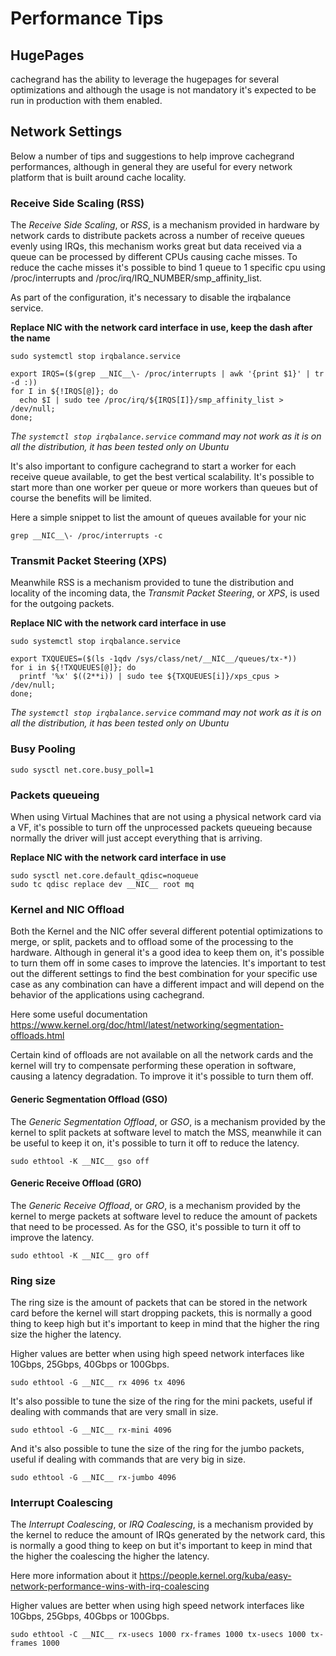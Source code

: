 Performance Tips
================

## HugePages

cachegrand has the ability to leverage the hugepages for several optimizations and although the usage is not mandatory
it's expected to be run in production with them enabled.

## Network Settings

Below a number of tips and suggestions to help improve cachegrand performances, although in general they are useful for
every network platform that is built around cache locality.

### Receive Side Scaling (RSS)

The *Receive Side Scaling*, or *RSS*, is a mechanism provided in hardware by network cards to distribute packets across
a number of receive queues evenly using IRQs, this mechanism works great but data received via a queue can be processed
by different CPUs causing cache misses.
To reduce the cache misses it's possible to bind 1 queue to 1 specific cpu using /proc/interrupts and
/proc/irq/IRQ_NUMBER/smp_affinity_list.

As part of the configuration, it's necessary to disable the irqbalance service.

**Replace __NIC__ with the network card interface in use, keep the dash after the name**

```shell
sudo systemctl stop irqbalance.service

export IRQS=($(grep __NIC__\- /proc/interrupts | awk '{print $1}' | tr -d :))
for I in ${!IRQS[@]}; do
  echo $I | sudo tee /proc/irq/${IRQS[I]}/smp_affinity_list > /dev/null;
done;
```

*The `systemctl stop irqbalance.service` command may not work as it is on all the distribution, it has been tested only
on Ubuntu*

It's also important to configure cachegrand to start a worker for each receive queue available, to get the best vertical
scalability. It's possible to start more than one worker per queue or more workers than queues but of course the
benefits will be limited.

Here a simple snippet to list the amount of queues available for your nic
```shell
grep __NIC__\- /proc/interrupts -c
```

### Transmit Packet Steering (XPS)

Meanwhile RSS is a mechanism provided to tune the distribution and locality of the incoming data, the *Transmit Packet
Steering*, or *XPS*, is used for the outgoing packets.

**Replace __NIC__ with the network card interface in use**

```shell
sudo systemctl stop irqbalance.service

export TXQUEUES=($(ls -1qdv /sys/class/net/__NIC__/queues/tx-*))
for i in ${!TXQUEUES[@]}; do
  printf '%x' $((2**i)) | sudo tee ${TXQUEUES[i]}/xps_cpus > /dev/null;
done;
```

*The `systemctl stop irqbalance.service` command may not work as it is on all the distribution, it has been tested only
on Ubuntu*

### Busy Pooling

```shell
sudo sysctl net.core.busy_poll=1
```

### Packets queueing

When using Virtual Machines that are not using a physical network card via a VF, it's possible to turn off the
unprocessed packets queueing because normally the driver will just accept everything that is arriving.

**Replace __NIC__ with the network card interface in use**

```shell
sudo sysctl net.core.default_qdisc=noqueue
sudo tc qdisc replace dev __NIC__ root mq
```

### Kernel and NIC Offload

Both the Kernel and the NIC offer several different potential optimizations to merge, or split, packets and to offload
some of the processing to the hardware. Although in general it's a good idea to keep them on, it's possible to turn them
off in some cases to improve the latencies.
It's important to test out the different settings to find the best combination for your specific use case as any
combination can have a different impact and will depend on the behavior of the applications using cachegrand.

Here some useful documentation
https://www.kernel.org/doc/html/latest/networking/segmentation-offloads.html

Certain kind of offloads are not available on all the network cards and the kernel will try to compensate performing
these operation in software, causing a latency degradation. To improve it it's possible to turn them off.

#### Generic Segmentation Offload (GSO)

The *Generic Segmentation Offload*, or *GSO*, is a mechanism provided by the kernel to split packets at software level
to match the MSS, meanwhile it can be useful to keep it on, it's possible to turn it off to reduce the latency.

```shell
sudo ethtool -K __NIC__ gso off
```

#### Generic Receive Offload (GRO)

The *Generic Receive Offload*, or *GRO*, is a mechanism provided by the kernel to merge packets at software level to
reduce the amount of packets that need to be processed. As for the GSO, it's possible to turn it off to improve the
latency.

```shell
sudo ethtool -K __NIC__ gro off
```

### Ring size

The ring size is the amount of packets that can be stored in the network card before the kernel will start dropping
packets, this is normally a good thing to keep high but it's important to keep in mind that the higher the ring size the
higher the latency.

Higher values are better when using high speed network interfaces like 10Gbps, 25Gbps, 40Gbps or 100Gbps.

```shell
sudo ethtool -G __NIC__ rx 4096 tx 4096
```

It's also possible to tune the size of the ring for the mini packets, useful if dealing with commands that are very
small in size.

```shell
sudo ethtool -G __NIC__ rx-mini 4096
```

And it's also possible to tune the size of the ring for the jumbo packets, useful if dealing with commands that are very
big in size.

```shell
sudo ethtool -G __NIC__ rx-jumbo 4096
```

### Interrupt Coalescing

The *Interrupt Coalescing*, or *IRQ Coalescing*, is a mechanism provided by the kernel to reduce the amount of IRQs
generated by the network card, this is normally a good thing to keep on but it's important to keep in mind that the
higher the coalescing the higher the latency.

Here more information about it
https://people.kernel.org/kuba/easy-network-performance-wins-with-irq-coalescing


Higher values are better when using high speed network interfaces like 10Gbps, 25Gbps, 40Gbps or 100Gbps.

```shell
sudo ethtool -C __NIC__ rx-usecs 1000 rx-frames 1000 tx-usecs 1000 tx-frames 1000
```
